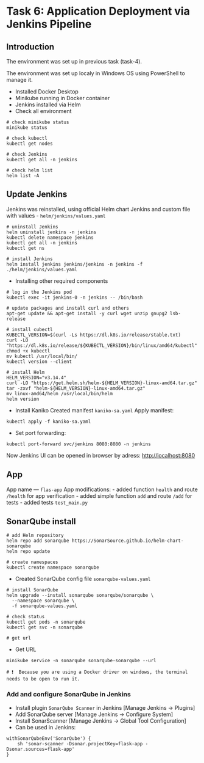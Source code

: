 # Task 6: Application Deployment via Jenkins Pipeline

## Introduction

The environment was set up in previous task (task-4).

The environment was set up localy in Windows OS using PowerShell to manage it.

* Installed Docker Desktop
* Minikube running in Docker container
* Jenkins installed via Helm
* Check all environment
```
# check minikube status
minikube status

# check kubectl
kubectl get nodes

# check Jenkins
kubectl get all -n jenkins

# check helm list 
helm list -A

```

## Update Jenkins 

Jenkins was reinstalled, using official Helm chart Jenkins and custom file with values - `helm/jenkins/values.yaml`

```
# uninstall Jenkins
helm uninstall jenkins -n jenkins
kubectl delete namespace jenkins
kubectl get all -n jenkins
kubectl get ns

# install Jenkins
helm install jenkins jenkins/jenkins -n jenkins -f ./helm/jenkins/values.yaml
```

*  Installing other required components

```
# log in the Jenkins pod
kubectl exec -it jenkins-0 -n jenkins -- /bin/bash

# update packages and install curl and others
apt-get update && apt-get install -y curl wget unzip gnupg2 lsb-release

# install cubectl
KUBECTL_VERSION=$(curl -Ls https://dl.k8s.io/release/stable.txt)
curl -LO "https://dl.k8s.io/release/${KUBECTL_VERSION}/bin/linux/amd64/kubectl"
chmod +x kubectl
mv kubectl /usr/local/bin/
kubectl version --client

# install Helm
HELM_VERSION="v3.14.4"
curl -LO "https://get.helm.sh/helm-${HELM_VERSION}-linux-amd64.tar.gz"
tar -zxvf "helm-${HELM_VERSION}-linux-amd64.tar.gz"
mv linux-amd64/helm /usr/local/bin/helm
helm version

```

* Install Kaniko
Created manifest `kaniko-sa.yaml`
Apply manifest:
```
kubectl apply -f kaniko-sa.yaml
```

* Set port forwarding:
```
kubectl port-forward svc/jenkins 8080:8080 -n jenkins
```
Now Jenkins UI can be opened in browser by adress:
[http://localhost:8080](http://localhost:8080)









## App

App name — `flas-app`
App modifications:
    - added function `health` and route `/health` for app verification
    - added simple function `add` and route `/add` for tests
    - added tests `test_main.py`


## SonarQube install

```
# add Helm repository
helm repo add sonarqube https://SonarSource.github.io/helm-chart-sonarqube
helm repo update

# create namespaces
kubectl create namespace sonarqube

```

* Created SonarQube config file `sonarqube-values.yaml`

```
# install SonarQube
helm upgrade --install sonarqube sonarqube/sonarqube \
  --namespace sonarqube \
  -f sonarqube-values.yaml

# check status
kubectl get pods -n sonarqube
kubectl get svc -n sonarqube

# get url

```

* Get URL
```
minikube service -n sonarqube sonarqube-sonarqube --url

# ❗  Because you are using a Docker driver on windows, the terminal needs to be open to run it.
```

### Add and configure SonarQube in Jenkins

* Install plugin `SonarQube Scanner` in Jenkins [Manage Jenkins → Plugins]
* Add SonarQube server [Manage Jenkins → Configure System]
* Install SonarScanner [Manage Jenkins → Global Tool Configuration]
* Can be used in Jenkins:
```
withSonarQubeEnv('SonarQube') {
    sh 'sonar-scanner -Dsonar.projectKey=flask-app -Dsonar.sources=flask-app'
}
```
